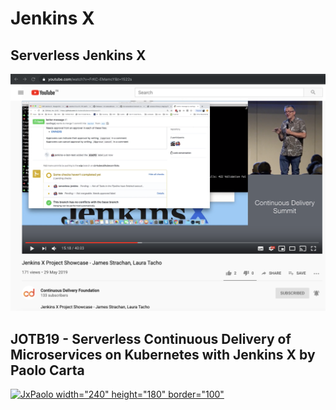 # Jenkins X

## Serverless Jenkins X

[![JxJames](https://github.com/adhulappanavar/learning_resources/raw/master/images/Jenkins%20X%20Project%20Showcase%20-%20James%20Strachan%2C%20Laura%20Tacho.png)](https://www.youtube.com/watch?v=FrKC-EMamcY)


## JOTB19 - Serverless Continuous Delivery of Microservices on Kubernetes with Jenkins X by Paolo Carta

[![JxPaolo width="240" height="180" border="100"](https://img.youtube.com/vi/b6L1u5G7JN0/0.jpg)](https://www.youtube.com/watch?v=b6L1u5G7JN0)
